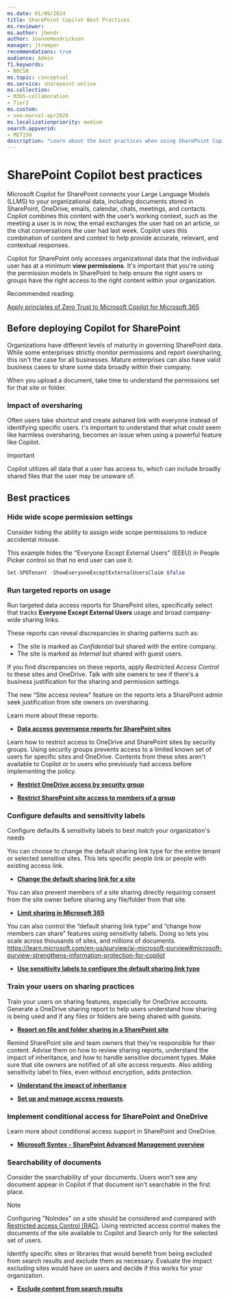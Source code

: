 ```yaml
---
ms.date: 01/09/2024
title: SharePoint Copilot Best Practices
ms.reviewer: 
ms.author: jhendr
author: JoanneHendrickson
manager: jtremper
recommendations: true
audience: Admin
f1.keywords:
- NOCSH
ms.topic: conceptual
ms.service: sharepoint-online
ms.collection: 
- M365-collaboration
- Tier2
ms.custom:
- seo-marvel-apr2020
ms.localizationpriority: medium
search.appverid:
- MET150
description: "Learn about the best practices when using SharePoint Copilot."
---
```

# SharePoint Copilot best practices

Microsoft Copilot for SharePoint connects your Large Language Models (LLMS) to your organizational data, including documents stored in SharePoint, OneDrive, emails, calendar, chats, meetings, and contacts. Copilot combines this content with the user’s working context, such as the meeting a user is in now, the email exchanges the user had on an article, or the chat conversations the user had last week. Copilot uses this combination of content and context to help provide accurate, relevant, and contextual responses.

Copilot for SharePoint only accesses organizational data that the individual user has at a minimum **view permissions**. It's important that you're using the permission models in SharePoint to help ensure the right users or groups have the right access to the right content within your organization.

Recommended reading:

[Apply principles of Zero Trust to Microsoft Copilot for Microsoft 365](/security/zero-trust/zero-trust-microsoft-365-copilot)


## Before deploying Copilot for SharePoint

Organizations have different levels of maturity in governing SharePoint data. While some enterprises strictly monitor permissions and report oversharing, this isn't the case for all businesses. Mature enterprises can also have valid business cases to share some data broadly within their company.  

When you upload a document, take time to understand the permissions set for that site or folder.

### Impact of oversharing

Often users take shortcut and create ashared link with everyone instead of identifying specific users. t's important to understand that what could seem like harmless oversharing, becomes an issue when using a powerful feature like Copilot. 

>[!Important]
> Copilot utilizes all data that a user has access to, which can include broadly shared files that the user may be unaware of.

## Best practices

### Hide wide scope permission settings

Consider hiding the ability to assign wide scope permissions to reduce accidental misuse.

This example hides the "Everyone Except External Users" (EEEU) in People Picker control so that no end user can use it.

```powershell
Set-SPOTenant -ShowEveryoneExceptExternalUsersClaim $false
```

### Run targeted reports on usage

Run targeted data access reports for SharePoint sites, specifically select that tracks **Everyone Except External Users** usage and broad company-wide sharing links.

These reports can reveal discrepancies in sharing patterns such as:

- The site is marked as *Confidential* but shared with the entire company.
- The site is marked as *Internal* but shared with guest users.

If you find discrepancies on these reports, apply *Restricted Access Control* to these sites and OneDrive. Talk with site owners to see if there's a business justification for the sharing and permission settings.

The new “Site access review” feature on the reports lets a SharePoint admin seek justification from site owners on oversharing.

Learn more about these reports: 

- [**Data access governance reports for SharePoint sites**](/sharepoint/data-access-governance-reports#sharing-links-reports)

Learn how to restrict access to OneDrive and SharePoint sites by security groups. Using security groups prevents access to a limited known set of users for specific sites and OneDrive. Contents from these sites aren't available to Copilot or to users who previously had access before implementing the policy.

- [**Restrict OneDrive access by security group**](/sharepoint/limit-access)

- [**Restrict SharePoint site access to members of a group**](/sharepoint/restricted-access-control)


### Configure defaults and sensitivity labels

Configure defaults & sensitivity labels to best match your organization's needs

You can choose to change the default sharing link type for the entire tenant or selected sensitive sites. This lets specific people link or people with existing access link.

- [**Change the default sharing link for a site**](/sharepoint/change-default-sharing-link)

You can also prevent members of a site sharing directly requiring consent from the site owner before sharing any file/folder from that site.

- [**Limit sharing in Microsoft 365**](/microsoft-365/solutions/microsoft-365-limit-sharing?view=o365-worldwide#sharepoint-site)

You can also control the “default sharing link type” and “change how members can share” features using sensitivity labels. Doing so lets you scale across thousands of sites, and millions of documents. https://learn.microsoft.com/en-us/purview/ai-microsoft-purview#microsoft-purview-strengthens-information-protection-for-copilot

- [**Use sensitivity labels to configure the default sharing link type**](/purview/sensitivity-labels-default-sharing-link)

### Train your users on sharing practices

Train your users on sharing features, especially for OneDrive accounts. Generate a OneDrive sharing report to help users understand how sharing is being used and if any files or folders are being shared with guests.

- [**Report on file and folder sharing in a SharePoint site**](https://learn.microsoft.com/en-us/sharepoint/sharing-reports)

Remind SharePoint site and team owners that they're responsible for their content. Advise them on how to review sharing reports, understand the impact of inheritance, and how to handle sensitive document types. Make sure that site owners are notified of all site access requests. Also adding sensitivity label to files, even without encryption, adds protection.

-  [**Understand the impact of inheritance**](/office/customize-permissions-for-a-sharepoint-list-or-library-02d770f3-59eb-4910-a608-5f84cc297782)

- [**Set up and manage access requests**](/office/set-up-and-manage-access-requests-94b26e0b-2822-49d4-929a-8455698654b3).


### Implement conditional access for SharePoint and OneDrive

Learn more about conditional access support in SharePoint and OneDrive. 

- [**Microsoft Syntex - SharePoint Advanced Management overview**](/sharepoint/advanced-management)

### Searchability of documents

Consider the searchability of your documents. Users won't see any document appear in Copilot if that document isn't searchable in the first place.

>[!Note]
>Configuring "NoIndex" on a site should be considered and compared with [Restricted access Control (RAC)](/sharepoint/restricted-access-control). Using restricted access control makes the documents of the site available to Copilot and Search only for the selected set of users.

Identify specific sites or libraries that would benefit from being excluded from search results and exclude them as necessary. Evaluate the impact excluding sites would have on users and decide if this works for your organization.

- [**Exclude content from search results**](/office/enable-content-to-be-searchable-d7ba92db-8618-43fe-87ee-adf03d973062)
